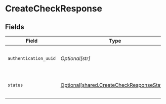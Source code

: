 # CreateCheckResponse


## Fields

| Field                                                                                          | Type                                                                                           | Required                                                                                       | Description                                                                                    | Example                                                                                        |
| ---------------------------------------------------------------------------------------------- | ---------------------------------------------------------------------------------------------- | ---------------------------------------------------------------------------------------------- | ---------------------------------------------------------------------------------------------- | ---------------------------------------------------------------------------------------------- |
| `authentication_uuid`                                                                          | *Optional[str]*                                                                                | :heavy_minus_sign:                                                                             | The UUID of the corresponding authentication.                                                  |                                                                                                |
| `status`                                                                                       | [Optional[shared.CreateCheckResponseStatus]](../../models/shared/createcheckresponsestatus.md) | :heavy_minus_sign:                                                                             | A status representing the result of the check.                                                 | valid                                                                                          |